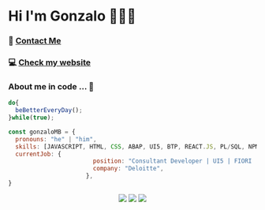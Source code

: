 <h1 align="left">Hi I'm Gonzalo 👋👨‍💻</h1>
<div align="left">
  <h3> 📝 
    <a href="https://www.linkedin.com/in/gonzalo-meana-balseiro-90a523188/">
      Contact Me
    </a>
  </h3>
    <h3> 💻  
    <a href="http://gonzalomb.com">
      Check my website
    </a>
  </h3>
</div>

### About me in code ... 🤔

```js
do{
  beBetterEveryDay();
}while(true);

const gonzaloMB = {
  pronouns: "he" | "him",
  skills: [JAVASCRIPT, HTML, CSS, ABAP, UI5, BTP, REACT.JS, PL/SQL, NPM, NODE.JS, CDS, ODATA],
  currentJob: {
                        position: "Consultant Developer | UI5 | FIORI | BTP | CAP | CDS | Node.js",
                        company: "Deloitte",
                      },
}
```
<div align="center">
  <img src="https://img.shields.io/badge/JavaScript-323330?style=for-the-badge&logo=javascript&logoColor=F7DF1E" /> <img src="https://img.shields.io/badge/HTML5-E34F26?style=for-the-badge&logo=html5&logoColor=white"> <img src="https://img.shields.io/badge/CSS3-1572B6?style=for-the-badge&logo=css3&logoColor=white">
</div>


